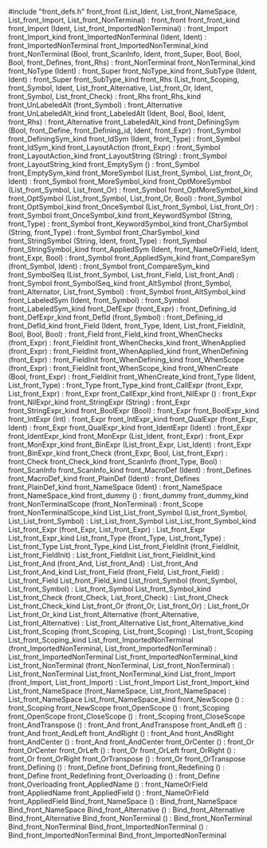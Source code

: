 #include "front_defs.h"
front_front (List_Ident, List_front_NameSpace, List_front_Import, List_front_NonTerminal) : front_front		front_front_kind
front_Import (Ident, List_front_ImportedNonTerminal) : front_Import		front_Import_kind
front_ImportedNonTerminal (Ident, Ident) : front_ImportedNonTerminal		front_ImportedNonTerminal_kind
front_NonTerminal (Bool, front_ScanInfo, Ident, front_Super, Bool, Bool, Bool, front_Defines, front_Rhs) : front_NonTerminal		front_NonTerminal_kind
front_NoType (Ident) : front_Super		front_NoType_kind
front_SubType (Ident, Ident) : front_Super		front_SubType_kind
front_Rhs (List_front_Scoping, front_Symbol, Ident, List_front_Alternative, List_front_Or, Ident, front_Symbol, List_front_Check) : front_Rhs		front_Rhs_kind
front_UnLabeledAlt (front_Symbol) : front_Alternative		front_UnLabeledAlt_kind
front_LabeledAlt (Ident, Bool, Bool, Ident, front_Rhs) : front_Alternative		front_LabeledAlt_kind
front_DefiningSym (Bool, front_Define, front_Defining_id, Ident, front_Expr) : front_Symbol		front_DefiningSym_kind
front_IdSym (Ident, front_Type) : front_Symbol		front_IdSym_kind
front_LayoutAction (front_Expr) : front_Symbol		front_LayoutAction_kind
front_LayoutString (String) : front_Symbol		front_LayoutString_kind
front_EmptySym () : front_Symbol		front_EmptySym_kind
front_MoreSymbol (List_front_Symbol, List_front_Or, Ident) : front_Symbol		front_MoreSymbol_kind
front_OptMoreSymbol (List_front_Symbol, List_front_Or) : front_Symbol		front_OptMoreSymbol_kind
front_OptSymbol (List_front_Symbol, List_front_Or, Bool) : front_Symbol		front_OptSymbol_kind
front_OnceSymbol (List_front_Symbol, List_front_Or) : front_Symbol		front_OnceSymbol_kind
front_KeywordSymbol (String, front_Type) : front_Symbol		front_KeywordSymbol_kind
front_CharSymbol (String, front_Type) : front_Symbol		front_CharSymbol_kind
front_StringSymbol (String, Ident, front_Type) : front_Symbol		front_StringSymbol_kind
front_AppliedSym (Ident, front_NameOrField, Ident, front_Expr, Bool) : front_Symbol		front_AppliedSym_kind
front_CompareSym (front_Symbol, Ident) : front_Symbol		front_CompareSym_kind
front_SymbolSeq (List_front_Symbol, List_front_Field, List_front_And) : front_Symbol		front_SymbolSeq_kind
front_AltSymbol (front_Symbol, front_Alternator, List_front_Symbol) : front_Symbol		front_AltSymbol_kind
front_LabeledSym (Ident, front_Symbol) : front_Symbol		front_LabeledSym_kind
front_DefExpr (front_Expr) : front_Defining_id		front_DefExpr_kind
front_DefId (front_Symbol) : front_Defining_id		front_DefId_kind
front_Field (Ident, front_Type, Ident, List_front_FieldInit, Bool, Bool, Bool) : front_Field		front_Field_kind
front_WhenChecks (front_Expr) : front_FieldInit		front_WhenChecks_kind
front_WhenApplied (front_Expr) : front_FieldInit		front_WhenApplied_kind
front_WhenDefining (front_Expr) : front_FieldInit		front_WhenDefining_kind
front_WhenScope (front_Expr) : front_FieldInit		front_WhenScope_kind
front_WhenCreate (Bool, front_Expr) : front_FieldInit		front_WhenCreate_kind
front_Type (Ident, List_front_Type) : front_Type		front_Type_kind
front_CallExpr (front_Expr, List_front_Expr) : front_Expr		front_CallExpr_kind
front_NilExpr () : front_Expr		front_NilExpr_kind
front_StringExpr (String) : front_Expr		front_StringExpr_kind
front_BoolExpr (Bool) : front_Expr		front_BoolExpr_kind
front_IntExpr (Int) : front_Expr		front_IntExpr_kind
front_QualExpr (front_Expr, Ident) : front_Expr		front_QualExpr_kind
front_IdentExpr (Ident) : front_Expr		front_IdentExpr_kind
front_MonExpr (List_Ident, front_Expr) : front_Expr		front_MonExpr_kind
front_BinExpr (List_front_Expr, List_Ident) : front_Expr		front_BinExpr_kind
front_Check (front_Expr, Bool, List_front_Expr) : front_Check		front_Check_kind
front_ScanInfo (front_Type, Bool) : front_ScanInfo		front_ScanInfo_kind
front_MacroDef (Ident) : front_Defines		front_MacroDef_kind
front_PlainDef (Ident) : front_Defines		front_PlainDef_kind
front_NameSpace (Ident) : front_NameSpace		front_NameSpace_kind
front_dummy () : front_dummy		front_dummy_kind
front_NonTerminalScope (front_NonTerminal) : front_Scope		front_NonTerminalScope_kind
List_List_front_Symbol (List_front_Symbol, List_List_front_Symbol) : List_List_front_Symbol		List_List_front_Symbol_kind
List_front_Expr (front_Expr, List_front_Expr) : List_front_Expr		List_front_Expr_kind
List_front_Type (front_Type, List_front_Type) : List_front_Type		List_front_Type_kind
List_front_FieldInit (front_FieldInit, List_front_FieldInit) : List_front_FieldInit		List_front_FieldInit_kind
List_front_And (front_And, List_front_And) : List_front_And		List_front_And_kind
List_front_Field (front_Field, List_front_Field) : List_front_Field		List_front_Field_kind
List_front_Symbol (front_Symbol, List_front_Symbol) : List_front_Symbol		List_front_Symbol_kind
List_front_Check (front_Check, List_front_Check) : List_front_Check		List_front_Check_kind
List_front_Or (front_Or, List_front_Or) : List_front_Or		List_front_Or_kind
List_front_Alternative (front_Alternative, List_front_Alternative) : List_front_Alternative		List_front_Alternative_kind
List_front_Scoping (front_Scoping, List_front_Scoping) : List_front_Scoping		List_front_Scoping_kind
List_front_ImportedNonTerminal (front_ImportedNonTerminal, List_front_ImportedNonTerminal) : List_front_ImportedNonTerminal		List_front_ImportedNonTerminal_kind
List_front_NonTerminal (front_NonTerminal, List_front_NonTerminal) : List_front_NonTerminal		List_front_NonTerminal_kind
List_front_Import (front_Import, List_front_Import) : List_front_Import		List_front_Import_kind
List_front_NameSpace (front_NameSpace, List_front_NameSpace) : List_front_NameSpace		List_front_NameSpace_kind
front_NewScope () : front_Scoping		front_NewScope
front_OpenScope () : front_Scoping		front_OpenScope
front_CloseScope () : front_Scoping		front_CloseScope
front_AndTranspose () : front_And		front_AndTranspose
front_AndLeft () : front_And		front_AndLeft
front_AndRight () : front_And		front_AndRight
front_AndCenter () : front_And		front_AndCenter
front_OrCenter () : front_Or		front_OrCenter
front_OrLeft () : front_Or		front_OrLeft
front_OrRight () : front_Or		front_OrRight
front_OrTranspose () : front_Or		front_OrTranspose
front_Defining () : front_Define		front_Defining
front_Redefining () : front_Define		front_Redefining
front_Overloading () : front_Define		front_Overloading
front_AppliedName () : front_NameOrField		front_AppliedName
front_AppliedField () : front_NameOrField		front_AppliedField
Bind_front_NameSpace () : Bind_front_NameSpace		Bind_front_NameSpace
Bind_front_Alternative () : Bind_front_Alternative		Bind_front_Alternative
Bind_front_NonTerminal () : Bind_front_NonTerminal		Bind_front_NonTerminal
Bind_front_ImportedNonTerminal () : Bind_front_ImportedNonTerminal		Bind_front_ImportedNonTerminal
